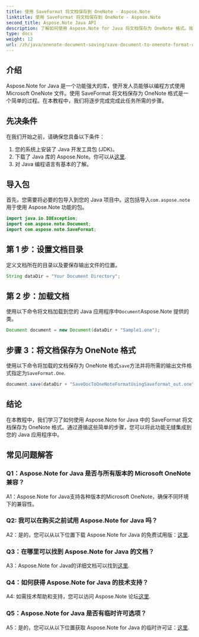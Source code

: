 ```yaml
---
title: 使用 SaveFormat 将文档保存到 OneNote - Aspose.Note
linktitle: 使用 SaveFormat 将文档保存到 OneNote - Aspose.Note
second_title: Aspose.Note Java API
description: 了解如何使用 Aspose.Note for Java 将文档保存为 OneNote 格式。按照此分步教程无缝集成到您的 Java 应用程序中。
type: docs
weight: 12
url: /zh/java/onenote-document-saving/save-document-to-onenote-format-using-saveformat/
---
```

## 介绍

Aspose.Note for Java 是一个功能强大的库，使开发人员能够以编程方式使用 Microsoft OneNote 文件。使用 SaveFormat 将文档保存为 OneNote 格式是一个简单的过程。在本教程中，我们将逐步完成完成此任务所需的步骤。

## 先决条件

在我们开始之前，请确保您具备以下条件：

1. 您的系统上安装了 Java 开发工具包 (JDK)。
2. 下载了 Java 库的 Aspose.Note。你可以从[这里](https://releases.aspose.com/note/java/).
3. 对 Java 编程语言有基本的了解。

## 导入包

首先，您需要将必要的包导入到您的 Java 项目中。这包括导入`com.aspose.note`用于使用 Aspose.Note 功能的包。

```java
import java.io.IOException;
import com.aspose.note.Document;
import com.aspose.note.SaveFormat;
```

## 第 1 步：设置文档目录

定义文档所在的目录以及要保存输出文件的位置。

```java
String dataDir = "Your Document Directory";
```

## 第 2 步：加载文档

使用以下命令将文档加载到您的 Java 应用程序中`Document`Aspose.Note 提供的类。

```java
Document document = new Document(dataDir + "Sample1.one");
```

## 步骤 3：将文档保存为 OneNote 格式

使用以下命令将加载的文档保存为 OneNote 格式`save`方法并将所需的输出文件格式指定为`SaveFormat.One`.

```java
document.save(dataDir + "SaveDocToOneNoteFormatUsingSaveformat_out.one", SaveFormat.One);
```

## 结论

在本教程中，我们学习了如何使用 Aspose.Note for Java 中的 SaveFormat 将文档保存为 OneNote 格式。通过遵循这些简单的步骤，您可以将此功能无缝集成到您的 Java 应用程序中。

## 常见问题解答

### Q1：Aspose.Note for Java 是否与所有版本的 Microsoft OneNote 兼容？

A1：Aspose.Note for Java支持各种版本的Microsoft OneNote，确保不同环境下的兼容性。

### Q2: 我可以在购买之前试用 Aspose.Note for Java 吗？

 A2：是的，您可以从以下位置下载 Aspose.Note for Java 的免费试用版：[这里](https://releases.aspose.com/).

### Q3：在哪里可以找到 Aspose.Note for Java 的文档？

 A3：Aspose.Note for Java的详细文档可以找到[这里](https://reference.aspose.com/note/java/).

### Q4：如何获得 Aspose.Note for Java 的技术支持？

 A4: 如需技术帮助和支持，您可以访问 Aspose.Note 论坛[这里](https://forum.aspose.com/c/note/28).

### Q5：Aspose.Note for Java 是否有临时许可选项？

 A5：是的，您可以从以下位置获取 Aspose.Note for Java 的临时许可证：[这里](https://purchase.aspose.com/temporary-license/).